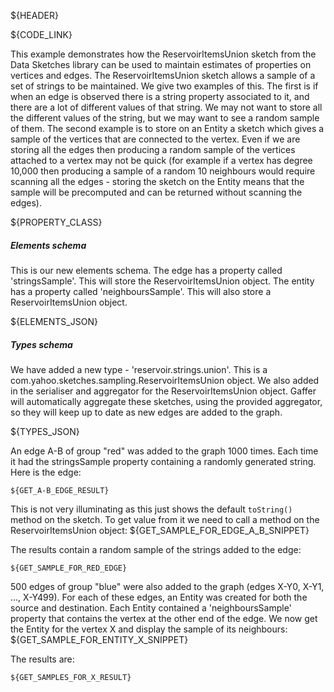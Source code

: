 ${HEADER}

${CODE_LINK}

This example demonstrates how the ReservoirItemsUnion<String> sketch from the Data Sketches library can be used to maintain estimates of properties on vertices and edges. The ReservoirItemsUnion<String> sketch allows a sample of a set of strings to be maintained. We give two examples of this. The first is if when an edge is observed there is a string property associated to it, and there are a lot of different values of that string. We may not want to store all the different values of the string, but we may want to see a random sample of them. The second example is to store on an Entity a sketch which gives a sample of the vertices that are connected to the vertex. Even if we are storing all the edges then producing a random sample of the vertices attached to a vertex may not be quick (for example if a vertex has degree 10,000 then producing a sample of a random 10 neighbours would require scanning all the edges - storing the sketch on the Entity means that the sample will be precomputed and can be returned without scanning the edges).

${PROPERTY_CLASS}

##### Elements schema
This is our new elements schema. The edge has a property called 'stringsSample'. This will store the ReservoirItemsUnion<String> object. The entity has a property called 'neighboursSample'. This will also store a ReservoirItemsUnion<String> object.

${ELEMENTS_JSON}

##### Types schema
We have added a new type - 'reservoir.strings.union'. This is a com.yahoo.sketches.sampling.ReservoirItemsUnion object.
We also added in the serialiser and aggregator for the ReservoirItemsUnion object. Gaffer will automatically aggregate these sketches, using the provided aggregator, so they will keep up to date as new edges are added to the graph.

${TYPES_JSON}

An edge A-B of group "red" was added to the graph 1000 times. Each time it had the stringsSample property containing a randomly generated string. Here is the edge:
```
${GET_A-B_EDGE_RESULT}
```

This is not very illuminating as this just shows the default `toString()` method on the sketch. To get value from it we need to call a method on the ReservoirItemsUnion object:
${GET_SAMPLE_FOR_EDGE_A_B_SNIPPET}

The results contain a random sample of the strings added to the edge:
```
${GET_SAMPLE_FOR_RED_EDGE}
```

500 edges of group "blue" were also added to the graph (edges X-Y0, X-Y1, ..., X-Y499). For each of these edges, an Entity was created for both the source and destination. Each Entity contained a 'neighboursSample' property that contains the vertex at the other end of the edge. We now get the Entity for the vertex X and display the sample of its neighbours:
${GET_SAMPLE_FOR_ENTITY_X_SNIPPET}

The results are:

```
${GET_SAMPLES_FOR_X_RESULT}
```